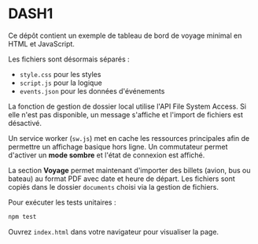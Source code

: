 # DASH1

Ce dépôt contient un exemple de tableau de bord de voyage minimal en HTML et JavaScript.

Les fichiers sont désormais séparés :
* `style.css` pour les styles
* `script.js` pour la logique
* `events.json` pour les données d'événements

La fonction de gestion de dossier local utilise l'API File System Access. Si elle n'est pas disponible, un message s'affiche et l'import de fichiers est désactivé.

Un service worker (`sw.js`) met en cache les ressources principales afin de permettre un affichage basique hors ligne.
Un commutateur permet d'activer un **mode sombre** et l'état de connexion est affiché.

La section **Voyage** permet maintenant d'importer des billets (avion, bus ou bateau)
au format PDF avec date et heure de départ. Les fichiers sont copiés dans le
dossier `documents` choisi via la gestion de fichiers.

Pour exécuter les tests unitaires :

```bash
npm test
```

Ouvrez `index.html` dans votre navigateur pour visualiser la page.
